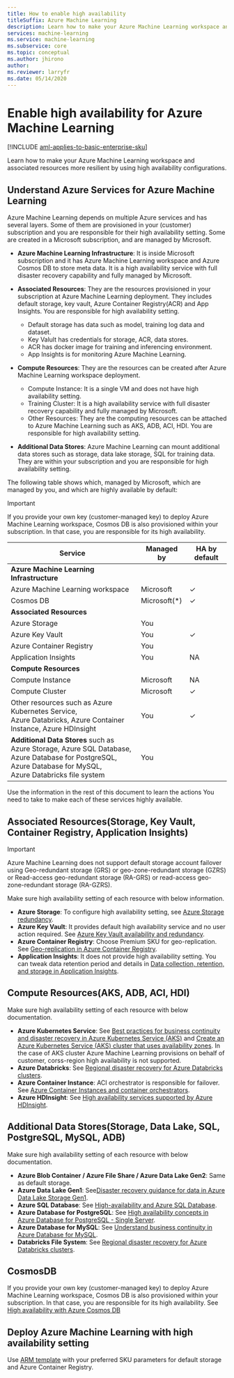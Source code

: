 ```yaml
---
title: How to enable high availability
titleSuffix: Azure Machine Learning
description: Learn how to make your Azure Machine Learning workspace and associated resources more resilient to outages by using a high availability configuration.
services: machine-learning
ms.service: machine-learning
ms.subservice: core
ms.topic: conceptual
ms.author: jhirono
author: 
ms.reviewer: larryfr
ms.date: 05/14/2020
---
```


# Enable high availability for Azure Machine Learning
[!INCLUDE [aml-applies-to-basic-enterprise-sku](../../includes/aml-applies-to-basic-enterprise-sku.md)]

Learn how to make your Azure Machine Learning workspace and associated resources more resilient by using high availability configurations.

## Understand Azure Services for Azure Machine Learning

Azure Machine Learning depends on multiple Azure services and has several layers. Some of them are provisioned in your (customer) subscription and you are responsible for their high availability setting. Some are created in a Microsoft subscription, and are managed by Microsoft.

* **Azure Machine Learning Infrastructure**: It is inside Microsoft subscription and it has Azure Machine Learning workspace and Azure Cosmos DB to store meta data. It is a high availability service with full disaster recovery capability and fully managed by Microsoft.

* **Associated Resources**: They are the resources provisioned in your subscription at Azure Machine Learning deployment. They includes default storage, key vault, Azure Container Registry(ACR) and App Insights. You are responsible for high availability setting.
  * Default storage has data such as model, training log data and dataset.
  * Key Valult has credentials for storage, ACR, data stores.
  * ACR has docker image for training and inferencing environment.
  * App Insights is for monitoring Azure Machine Learning.

* **Compute Resources**: They are the resources can be created after Azure Machine Learning workspace deployment.
  * Compute Instance: It is a single VM and does not have high availability setting.
  * Training Cluster: It is a high availability service with full disaster recovery capability and fully managed by Microsoft.
  * Other Resources: They are the computing resources can be attached to Azure Machine Learning such as AKS, ADB, ACI, HDI. You are responsible for high availability setting.

* **Additional Data Stores**: Azure Machine Learning can mount additional data stores such as storage, data lake storage, SQL for training data.  They are within your subscription and you are responsible for high availability setting.

The following table shows which, managed by Microsoft, which are managed by you, and which are highly available by default:

> [!IMPORTANT]
> If you provide your own key (customer-managed key) to deploy Azure Machine Learning workspace, Cosmos DB is also provisioned within your subscription. In that case, you are responsible for its high availability.

| Service | Managed by | HA by default | 
| ----- | ----- | ----- |
| **Azure Machine Learning Infrastructure** |
| Azure Machine Learning workspace | Microsoft | ✓ |
| Cosmos DB | Microsoft(*) | ✓ |
| **Associated Resources** |
| Azure Storage | You | |
| Azure Key Vault | You | ✓ |
| Azure Container Registry | You | |
| Application Insights | You | NA |
| **Compute Resources** |
| Compute Instance | Microsoft | NA |
| Compute Cluster | Microsoft | ✓ |
| Other resources such as Azure Kubernetes Service, <br>Azure Databricks, Azure Container Instance, Azure HDInsight | You | ✓ |
| **Additional Data Stores** such as Azure Storage, Azure SQL Database,<br> Azure Database for PostgreSQL, Azure Database for MySQL, <br>Azure Databricks file system | You | |

Use the information in the rest of this document to learn the actions You need to take to make each of these services highly available.

## Associated Resources(Storage, Key Vault, Container Registry, Application Insights)

> [!IMPORTANT]
> Azure Machine Learning does not support default storage account failover using Geo-redundant storage (GRS) or geo-zone-redundant storage (GZRS) or Read-access geo-redundant storage (RA-GRS) or read-access geo-zone-redundant storage (RA-GZRS).

Make sure high availability setting of each resource with below information.

* **Azure Storage**: To configure high availability setting, see [Azure Storage redundancy](https://docs.microsoft.com/azure/storage/common/storage-redundancy).
* **Azure Key Vault**: It provides default high availability service and no user action required.  See [Azure Key Vault availability and redundancy](https://docs.microsoft.com/azure/key-vault/general/disaster-recovery-guidance).
* **Azure Container Registry**: Choose Premium SKU for geo-replication. See [Geo-replication in Azure Container Registry](https://docs.microsoft.com/azure/container-registry/container-registry-geo-replication).
* **Application Insights**: It does not provide high availability setting. You can tweak data retention period and details in [Data collection, retention, and storage in Application Insights](https://docs.microsoft.com/azure/azure-monitor/app/data-retention-privacy#how-long-is-the-data-kept).

## Compute Resources(AKS, ADB, ACI, HDI)

Make sure high availability setting of each resource with below documentation.

* **Azure Kubernetes Service**: See [Best practices for business continuity and disaster recovery in Azure Kubernetes Service (AKS)](https://docs.microsoft.com/azure/aks/operator-best-practices-multi-region) and [Create an Azure Kubernetes Service (AKS) cluster that uses availability zones](https://docs.microsoft.com/azure/aks/availability-zones). In the case of AKS cluster Azure Machine Learning provisions on behalf of customer, corss-region high availability is not supported.
* **Azure Databricks**: See [Regional disaster recovery for Azure Databricks clusters](https://docs.microsoft.com/azure/azure-databricks/howto-regional-disaster-recovery).
* **Azure Container Instance**: ACI orchestrator is responsible for failover. See [Azure Container Instances and container orchestrators](https://docs.microsoft.com/azure/container-instances/container-instances-orchestrator-relationship).
* **Azure HDInsight**: See [High availability services supported by Azure HDInsight](https://docs.microsoft.com/azure/hdinsight/hdinsight-high-availability-components).

## Additional Data Stores(Storage, Data Lake, SQL, PostgreSQL, MySQL, ADB)

Make sure high availability setting of each resource with below documentation.

* **Azure Blob Container / Azure File Share / Azure Data Lake Gen2**: Same as default storage.
* **Azure Data Lake Gen1**: See[Disaster recovery guidance for data in Azure Data Lake Storage Gen1](https://docs.microsoft.com/azure/data-lake-store/data-lake-store-disaster-recovery-guidance).
* **Azure SQL Database**: See [High-availability and Azure SQL Database](https://docs.microsoft.com/azure/sql-database/sql-database-high-availability).
* **Azure Database for PostgreSQL**: See [High availability concepts in Azure Database for PostgreSQL - Single Server](https://docs.microsoft.com/azure/postgresql/concepts-high-availability).
* **Azure Database for MySQL**: See [Understand business continuity in Azure Database for MySQL](https://docs.microsoft.com/azure/mysql/concepts-business-continuity).
* **Databricks File System**: See [Regional disaster recovery for Azure Databricks clusters](https://docs.microsoft.com/azure/azure-databricks/howto-regional-disaster-recovery).

## CosmosDB

If you provide your own key (customer-managed key) to deploy Azure Machine Learning workspace, Cosmos DB is also provisioned within your subscription. In that case, you are responsible for its high availability. See [High availability with Azure Cosmos DB](https://docs.microsoft.com/azure/cosmos-db/high-availability)

## Deploy Azure Machine Learning with high availability setting

Use [ARM template](https://github.com/Azure/azure-quickstart-templates/tree/master/101-machine-learning-create) with your preferred SKU parameters for default storage and Azure Container Registry.